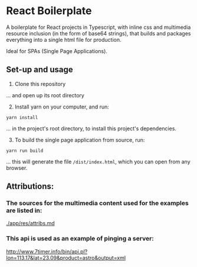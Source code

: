 # React Boilerplate


A boilerplate for React projects in Typescript, with inline css and multimedia resource inclusion (in the form of base64 strings), that builds and packages everything into a single html file for production.

Ideal for SPAs (Single Page Applications).


## Set-up and usage

1. Clone this repository

... and open up its root directory


2. Install yarn on your computer, and run: 

```
yarn install
```
... in the project's root directory, to install this project's dependencies.

3. To build the single page application from source, run:

```
yarn run build
```
... this will generate the file `/dist/index.html`, which you can open from any browser.


## Attributions:

### The sources for the multimedia content used for the examples are listed in:

<a href="./app/res/attribs.md">./app/res/attribs.md</a>

### This api is used as an example of pinging a server:

<a href="http://www.7timer.info/bin/api.pl?lon=113.17&lat=23.09&product=astro&output=xml">http://www.7timer.info/bin/api.pl?lon=113.17&lat=23.09&product=astro&output=xml</a>








